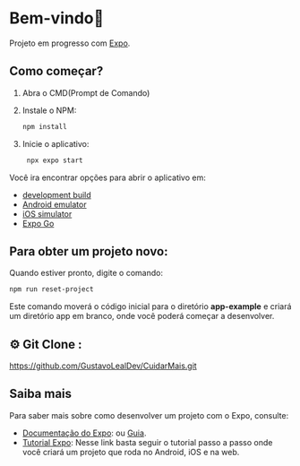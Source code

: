 # Bem-vindo👋

Projeto em progresso com [Expo](https://expo.dev).

## Como começar?

1. Abra o CMD(Prompt de Comando)

2. Instale o NPM:

   ```bash
   npm install
   ```

3. Inicie o aplicativo:

   ```bash
    npx expo start
   ```

Você ira encontrar opções para abrir o aplicativo em:

- [development build](https://docs.expo.dev/develop/development-builds/introduction/)
- [Android emulator](https://docs.expo.dev/workflow/android-studio-emulator/)
- [iOS simulator](https://docs.expo.dev/workflow/ios-simulator/)
- [Expo Go](https://expo.dev/go)
  
## Para obter um projeto novo:

Quando estiver pronto, digite o comando:

```bash
npm run reset-project
```
Este comando moverá o código inicial para o diretório **app-example** e criará um diretório app em branco, onde você poderá começar a desenvolver.

## ⚙️ Git Clone :

https://github.com/GustavoLealDev/CuidarMais.git

## Saiba mais 

Para saber mais sobre como desenvolver um projeto com o Expo, consulte:

- [Documentação do Expo](https://docs.expo.dev/): ou [Guia](https://docs.expo.dev/guides).
- [Tutorial Expo](https://docs.expo.dev/tutorial/introduction/): Nesse link basta seguir o tutorial passo a passo onde você criará um projeto que roda no Android, iOS e na web.
